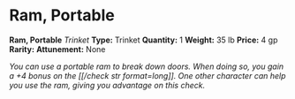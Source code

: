 # Ram, Portable

**Ram, Portable**
_Trinket_
**Type:** Trinket
**Quantity:** 1
**Weight:** 35 lb
**Price:** 4 gp
**Rarity:** 
**Attunement:** None

*You can use a portable ram to break down doors. When doing so, you gain a +4 bonus on the [[/check str format=long]]. One other character can help you use the ram, giving you advantage on this check.*
